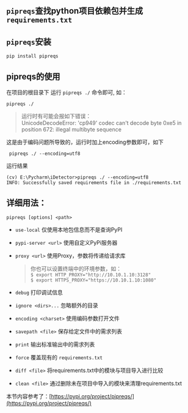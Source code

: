 ## `pipreqs`查找python项目依赖包并生成`requirements.txt`

## `pipreqs`安装

    pip install pipreqs


## pipreqs的使用

在项目的根目录下 运行 ```pipreqs ./``` 命令即可, 如：

    pipreqs ./

> 运行时有可能会报如下错误：   
UnicodeDecodeError: 'cp949' codec can't decode byte 0xe5 in position 672: illegal multibyte sequence

这是由于编码问题所导致的，运行时加上encoding参数即可，如下

     pipreqs ./ --encoding=utf8

运行结果

    (cv) E:\Pycharm\iDetector>pipreqs ./ --encoding=utf8
    INFO: Successfully saved requirements file in ./requirements.txt


## 详细用法：

    pipreqs [options] <path>

- ```use-local``` 仅使用本地包信息而不是查询PyPI

- ```pypi-server <url>``` 使用自定义PyPi服务器

- ```proxy <url>``` 使用Proxy，参数将传递给请求库

    > 你也可以设置终端中的环境参数，如：   
    ```$ export HTTP_PROXY="http://10.10.1.10:3128"```   
    ```$ export HTTPS_PROXY="https://10.10.1.10:1080"```

- ```debug``` 打印调试信息

- ```ignore <dirs>...``` 忽略额外的目录

- ```encoding <charset>``` 使用编码参数打开文件

- ```savepath <file>``` 保存给定文件中的需求列表

- ```print``` 输出标准输出中的需求列表

- ```force``` 覆盖现有的 ```requirements.txt```

- ```diff <file>``` 将requirements.txt中的模块与项目导入进行比较

- ```clean <file>``` 通过删除未在项目中导入的模块来清理requirements.txt


本节内容参考了：[https://pypi.org/project/pipreqs/](https://pypi.org/project/pipreqs/)
 </file></file></file></charset></dirs></url></url></path>
